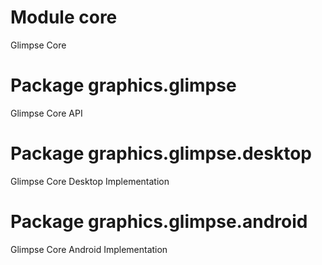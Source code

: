 # Module core

Glimpse Core

# Package graphics.glimpse

Glimpse Core API

# Package graphics.glimpse.desktop

Glimpse Core Desktop Implementation

# Package graphics.glimpse.android

Glimpse Core Android Implementation
